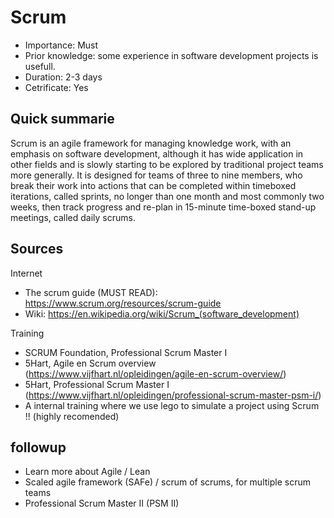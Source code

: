 # Scrum
* Importance: Must
* Prior knowledge: some experience in software development projects is usefull.
* Duration: 2-3 days
* Cetrificate: Yes

## Quick summarie
Scrum is an agile framework for managing knowledge work, with an emphasis on software development, although it has wide application in other fields and is slowly starting to be explored by traditional project teams more generally. It is designed for teams of three to nine members, who break their work into actions that can be completed within timeboxed iterations, called sprints, no longer than one month and most commonly two weeks, then track progress and re-plan in 15-minute time-boxed stand-up meetings, called daily scrums.

## Sources

Internet
- The scrum guide (MUST READ): https://www.scrum.org/resources/scrum-guide
- Wiki: https://en.wikipedia.org/wiki/Scrum_(software_development)

Training
- SCRUM Foundation, Professional Scrum Master I
- 5Hart, Agile en Scrum overview (https://www.vijfhart.nl/opleidingen/agile-en-scrum-overview/)
- 5Hart, Professional Scrum Master I (https://www.vijfhart.nl/opleidingen/professional-scrum-master-psm-i/)
- A internal training where we use lego to simulate a project using Scrum !! (highly recomended)

## followup
- Learn more about Agile / Lean
- Scaled agile framework (SAFe) / scrum of scrums, for multiple scrum teams
- Professional Scrum Master II (PSM II)
